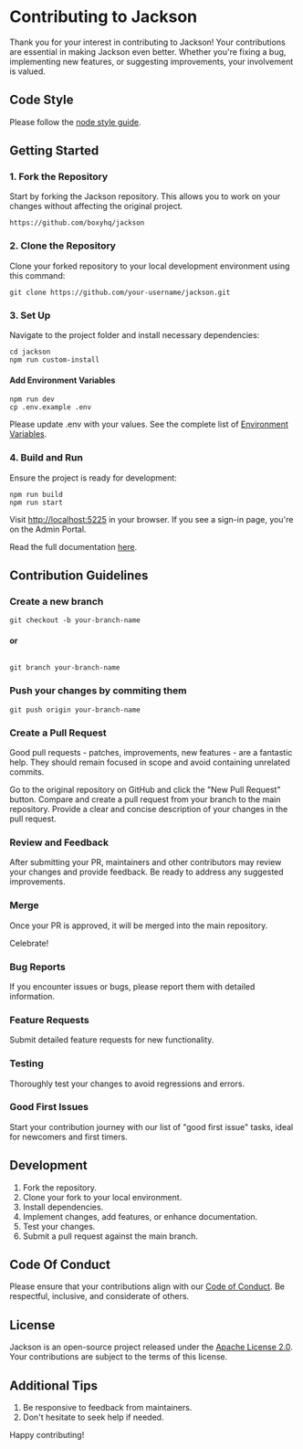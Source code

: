 
# Contributing to Jackson

Thank you for your interest in contributing to Jackson! Your contributions are essential in making Jackson even better. Whether you're fixing a bug, implementing new features, or suggesting improvements, your involvement is valued.

## Code Style

Please follow the [node style guide](https://github.com/felixge/node-style-guide).

## Getting Started

### 1. Fork the Repository

Start by forking the Jackson repository. This allows you to work on your changes without affecting the original project.

```shell
https://github.com/boxyhq/jackson
```

### 2. Clone the Repository

Clone your forked repository to your local development environment using this command:

```shell
git clone https://github.com/your-username/jackson.git
```

### 3. Set Up

Navigate to the project folder and install necessary dependencies:

```shell
cd jackson
npm run custom-install
```

#### Add Environment Variables

```shell
npm run dev
cp .env.example .env
```

Please update .env with your values. See the complete list of [Environment Variables](https://boxyhq.com/docs/jackson/deploy/env-variables).

### 4. Build and Run

Ensure the project is ready for development:

```shell
npm run build
npm run start
```

Visit [http://localhost:5225](http://localhost:5225) in your browser. If you see a sign-in page, you're on the Admin Portal.

Read the full documentation [here](https://boxyhq.com/docs/jackson/deploy/).

## Contribution Guidelines


### Create a new branch 

```shell
git checkout -b your-branch-name
```
#### or

```shell

git branch your-branch-name
```

### Push your changes by commiting them

```shell
git push origin your-branch-name
```

### Create a Pull Request

Good pull requests - patches, improvements, new features - are a fantastic help. They should remain focused in scope and avoid containing unrelated commits.

Go to the original repository on GitHub and click the "New Pull Request" button. Compare and create a pull request from your branch to the main repository. Provide a clear and concise description of your changes in the pull request.

### Review and Feedback

After submitting your PR, maintainers and other contributors may review your changes and provide feedback. Be ready to address any suggested improvements.

### Merge

Once your PR is approved, it will be merged into the main repository.

Celebrate!


### Bug Reports

If you encounter issues or bugs, please report them with detailed information.

### Feature Requests

Submit detailed feature requests for new functionality.

### Testing

Thoroughly test your changes to avoid regressions and errors.

### Good First Issues

Start your contribution journey with our list of "good first issue" tasks, ideal for newcomers and first timers.

## Development

1. Fork the repository.
2. Clone your fork to your local environment.
3. Install dependencies.
4. Implement changes, add features, or enhance documentation.
5. Test your changes.
6. Submit a pull request against the main branch.

## Code Of Conduct 

Please ensure that your contributions align with our [Code of Conduct](https://github.com/boxyhq/jackson/blob/6cf5639706714c727d093136372a46ac7b26ac0a/CODE_OF_CONDUCT.md#L1). Be respectful, inclusive, and considerate of others.

## License

Jackson is an open-source project released under the [Apache License 2.0](https://github.com/boxyhq/jackson/blob/main/LICENSE). Your contributions are subject to the terms of this license.


## Additional Tips

1. Be responsive to feedback from maintainers.
2. Don't hesitate to seek help if needed.


Happy contributing!
